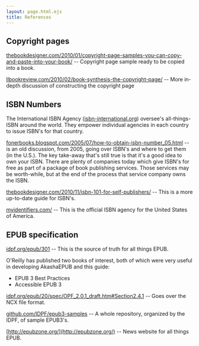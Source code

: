 ```yaml
---
layout: page.html.ejs
title: References
---
```


## Copyright pages

[thebookdesigner.com/2010/01/copyright-page-samples-you-can-copy-and-paste-into-your-book/](http://www.thebookdesigner.com/2010/01/copyright-page-samples-you-can-copy-and-paste-into-your-book/) -- Copyright page sample ready to be copied into a book.

[llbookreview.com/2010/02/book-synthesis-the-copyright-page/](http://llbookreview.com/2010/02/book-synthesis-the-copyright-page/) -- More in-depth discussion of constructing the copyright page

## ISBN Numbers

The International ISBN Agency ([isbn-international.org](https://www.isbn-international.org/)) oversee's all-things-ISBN around the world.  They empower individual agencies in each country to issue ISBN's for that country.

[fonerbooks.blogspot.com/2005/07/how-to-obtain-isbn-number_05.html](http://www.fonerbooks.blogspot.com/2005/07/how-to-obtain-isbn-number_05.html) -- is an old discussion, from 2005, going over ISBN's and where to get them (in the U.S.).  The key take-away that's still true is that it's a good idea to own your ISBN.  There are plenty of companies today which give ISBN's for free as part of a package of book publishing services.  Those services may be worth-while, but at the end of the process that service company owns the ISBN.

[thebookdesigner.com/2010/11/isbn-101-for-self-publishers/](http://www.thebookdesigner.com/2010/11/isbn-101-for-self-publishers/) -- This is a more up-to-date guide for ISBN's.

[myidentifiers.com/](https://www.myidentifiers.com/) -- This is the official ISBN agency for the United States of America.

## EPUB specification

[idpf.org/epub/301](http://idpf.org/epub/301) -- This is the source of truth for all things EPUB.

O'Reilly has published two books of interest, both of which were very useful in developing AkashaEPUB and this guide:

* EPUB 3 Best Practices
* Accessible EPUB 3

[idpf.org/epub/20/spec/OPF_2.0.1_draft.htm#Section2.4.1](http://www.idpf.org/epub/20/spec/OPF_2.0.1_draft.htm#Section2.4.1) -- Goes over the NCX file format.

[github.com/IDPF/epub3-samples](https://github.com/IDPF/epub3-samples) -- A whole repository, organized by the IDPF, of sample EPUB3's.

[http://epubzone.org/](http://epubzone.org/) -- News website for all things EPUB.
